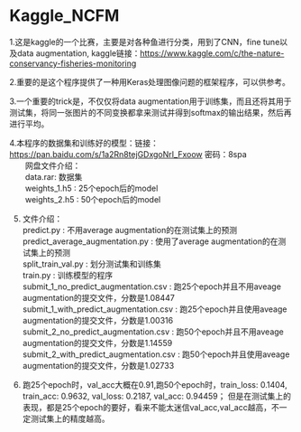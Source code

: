 Kaggle_NCFM
===

1.这是kaggle的一个比赛，主要是对各种鱼进行分类，用到了CNN，fine tune以及data augmentation, kaggle链接：https://www.kaggle.com/c/the-nature-conservancy-fisheries-monitoring <br>

2.重要的是这个程序提供了一种用Keras处理图像问题的框架程序，可以供参考。 <br>

3.一个重要的trick是，不仅仅将data augmentation用于训练集，而且还将其用于测试集，将同一张图片的不同变换都拿来测试并得到softmax的输出结果，然后再进行平均。 <br>
  
4.本程序的数据集和训练好的模型：链接：https://pan.baidu.com/s/1a2Rn8tejGDxgoNrI_Fxoow 密码：8spa  <br>
　　网盘文件介绍：　 <br>
　　data.rar: 数据集 <br>
　　weights_1.h5 : 25个epoch后的model <br>
　　weights_2.h5 : 50个epoch后的model <br>
  
5. 文件介绍：<br>
   predict.py : 不用average augmentation的在测试集上的预测 <br>
   predict_average_augmentation.py : 使用了average augmentation的在测试集上的预测 <br>
   split_train_val.py : 划分测试集和训练集 <br>
   train.py : 训练模型的程序 <br>
   submit_1_no_predict_augmentation.csv : 跑25个epoch并且不用aveage augmentation的提交文件，分数是1.08447 <br>
   submit_1_with_predict_augmentation.csv : 跑25个epoch并且使用aveage augmentation的提交文件，分数是1.00316 <br>
   submit_2_no_predict_augmentation.csv : 跑50个epoch并且不用aveage augmentation的提交文件，分数是1.14559 <br>
   submit_2_with_predict_augmentation.csv : 跑50个epoch并且使用aveage augmentation的提交文件，分数是1.02733 <br>

6. 跑25个epoch时，val_acc大概在0.91,跑50个epoch时，train_loss: 0.1404, train_acc: 0.9632, val_loss: 0.2187, val_acc: 0.94459；
   但是在测试集上的表现，都是25个epoch的要好，看来不能太迷信val_acc,val_acc越高，不一定测试集上的精度越高。 <br>



